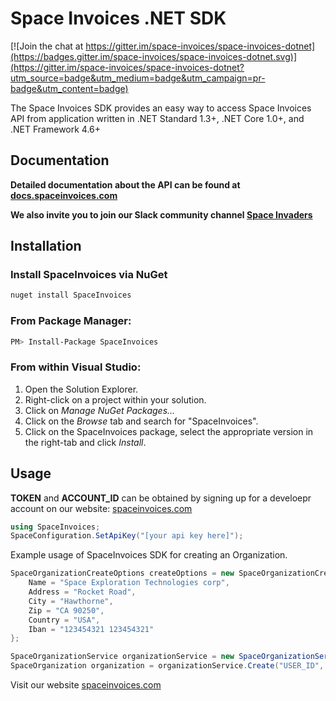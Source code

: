 ﻿# Space Invoices .NET SDK

[![Join the chat at https://gitter.im/space-invoices/space-invoices-dotnet](https://badges.gitter.im/space-invoices/space-invoices-dotnet.svg)](https://gitter.im/space-invoices/space-invoices-dotnet?utm_source=badge&utm_medium=badge&utm_campaign=pr-badge&utm_content=badge)

The Space Invoices SDK provides an easy way to access Space Invoices API from application written in .NET Standard 1.3+, .NET Core 1.0+, and .NET Framework 4.6+

## Documentation

 **Detailed documentation about the API can be found at [docs.spaceinvoices.com](http://docs.spaceinvoices.com)**

**We also invite you to join our Slack community channel [Space Invaders](http://joinslack.spaceinvoices.com)**

## Installation

### Install SpaceInvoices via NuGet
```bash
nuget install SpaceInvoices
```

### From Package Manager:
```bash
PM> Install-Package SpaceInvoices
```
### From within Visual Studio:

1. Open the Solution Explorer.
2. Right-click on a project within your solution.
3. Click on *Manage NuGet Packages...*
4. Click on the *Browse* tab and search for "SpaceInvoices".
5. Click on the SpaceInvoices package, select the appropriate version in the right-tab and click *Install*.

## Usage

**TOKEN** and **ACCOUNT_ID** can be obtained by signing up for a develoepr account on our website: [spaceinvoices.com](http://spaceinvoices.com)

``` csharp
using SpaceInvoices;
SpaceConfiguration.SetApiKey("[your api key here]");
```

Example usage of SpaceInvoices SDK for creating an Organization.
``` csharp
SpaceOrganizationCreateOptions createOptions = new SpaceOrganizationCreateOptions{
    Name = "Space Exploration Technologies corp",
    Address = "Rocket Road",
    City = "Hawthorne",
    Zip = "CA 90250",
    Country = "USA",
    Iban = "123454321 123454321"
};

SpaceOrganizationService organizationService = new SpaceOrganizationService();
SpaceOrganization organization = organizationService.Create("USER_ID", createOptions);
```

Visit our website [spaceinvoices.com](http://spaceinvoices.com)